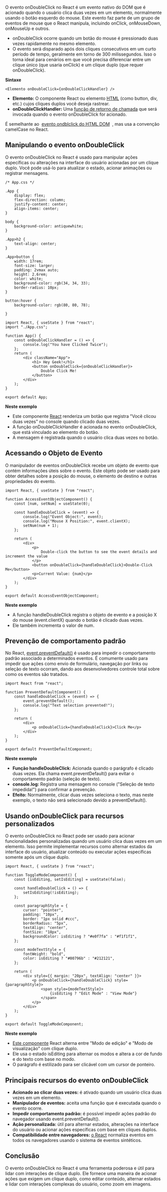 O evento onDoubleClick no React é um evento nativo do DOM que é acionado quando o usuário clica duas vezes em um elemento, normalmente usando o botão esquerdo do mouse. Este evento faz parte de um grupo de eventos de mouse que o React manipula, incluindo onClick, onMouseDown, onMouseUp e outros.

- onDoubleClick ocorre quando um botão do mouse é pressionado duas vezes rapidamente no mesmo elemento.
- O evento será disparado após dois cliques consecutivos em um curto período de tempo, geralmente em torno de 300 milissegundos. Isso o torna ideal para cenários em que você precisa diferenciar entre um clique único (que usaria onClick) e um clique duplo (que requer onDoubleClick).

****Sintaxe****

```
<Elemento onDoubleClick={onDoubleClickHandler} />
```

- ****Elemento:**** O componente React ou elemento [HTML](https://www.geeksforgeeks.org/html-tutorial/) (como button, div, etc.) cujos cliques duplos você deseja rastrear.
- ****onDoubleClickHandler:**** Uma [função de retorno de chamada]() que será invocada quando o evento onDoubleClick for acionado.

É semelhante ao  [evento ondblclick do HTML DOM]()  , mas usa a convenção camelCase no React.

## Manipulando o evento onDoubleClick

O evento onDoubleClick no React é usado para manipular ações específicas ou alterações na interface do usuário acionadas por um clique duplo. Você pode usá-lo para atualizar o estado, acionar animações ou registrar mensagens.
```
/* App.css */

.App {
    display: flex;
    flex-direction: column;
    justify-content: center;
    align-items: center;
}

body {
    background-color: antiquewhite;
}

.App>h2 {
    text-align: center;
}

.App>button {
    width: 17rem;
    font-size: larger;
    padding: 2vmax auto;
    height: 2.6rem;
    color: white;
    background-color: rgb(34, 34, 33);
    border-radius: 10px;
}

button:hover {
    background-color: rgb(80, 80, 78);

}
```

```
import React, { useState } from "react";
import "./App.css";

function App() {
    const onDoubleClickHandler = () => {
        console.log("You have Clicked Twice");
    };
    return (
        <div className="App">
            <h1> Hey Geek!</h1>
            <button onDoubleClick={onDoubleClickHandler}>
                Double Click Me!
            </button>
        </div>
    );
}

export default App;
```

****Neste exemplo****

- Este componente [React]() renderiza um botão que registra "Você clicou duas vezes" no console quando clicado duas vezes.
- A função onDoubleClickHandler é acionada no evento onDoubleClick, que está vinculado ao elemento do botão.
- A mensagem é registrada quando o usuário clica duas vezes no botão.

## Acessando o Objeto de Evento

O manipulador de eventos onDoubleClick recebe um objeto de evento que contém informações úteis sobre o evento. Este objeto pode ser usado para obter detalhes sobre a posição do mouse, o elemento de destino e outras propriedades do evento.
```
import React, { useState } from "react";

function AccessEventObjectComponent() {
    const [num, setNum] = useState(0);

    const handleDoubleClick = (event) => {
        console.log("Event Object:", event); 
        console.log("Mouse X Position:", event.clientX); 
        setNum(num + 1);
    };

    return (
        <div>
            <p>
                Double-click the button to see the event details and increment the value
            </p>
            <button onDoubleClick={handleDoubleClick}>Double-Click Me</button>
            <p>Current Value: {num}</p>
        </div>
    );
}

export default AccessEventObjectComponent;
```
****Neste exemplo****

- A função handleDoubleClick registra o objeto de evento e a posição X do mouse (event.clientX) quando o botão é clicado duas vezes.
- Ele também incrementa o valor de num.

## Prevenção de comportamento padrão

No React, [event.preventDefault()](https://www.geeksforgeeks.org/how-to-prevent-default-behavior-in-an-event-callback-in-reactjs/) é usado para impedir o comportamento padrão associado a determinados eventos. É comumente usado para impedir que ações como envio de formulário, navegação por links ou seleção de texto ocorram, dando aos desenvolvedores controle total sobre como os eventos são tratados.
```
import React from "react";

function PreventDefaultComponent() {
    const handleDoubleClick = (event) => {
        event.preventDefault();
        console.log("Text selection prevented!");
    };

    return (
        <div>
            <p onDoubleClick={handleDoubleClick}>Click Me</p>
        </div>
    );
}

export default PreventDefaultComponent;
```

****Neste exemplo****

- ****Função handleDoubleClick:**** Acionada quando o parágrafo é clicado duas vezes. Ela chama event.preventDefault() para evitar o comportamento padrão (seleção de texto).
- ****console.log:**** Registra uma mensagem no console ("Seleção de texto impedida!") para confirmar a prevenção.
- ****Efeito:**** Normalmente, clicar duas vezes seleciona o texto, mas neste exemplo, o texto não será selecionado devido a preventDefault().

## Usando onDoubleClick para recursos personalizados

O evento onDoubleClick no React pode ser usado para acionar funcionalidades personalizadas quando um usuário clica duas vezes em um elemento. Isso permite implementar recursos como alternar estados da interface do usuário, atualizar conteúdo ou executar ações específicas somente após um clique duplo.

```
import React, { useState } from "react";

function ToggleModeComponent() {
    const [isEditing, setIsEditing] = useState(false);

    const handleDoubleClick = () => {
        setIsEditing(!isEditing); 
    };

    const paragraphStyle = {
        cursor: "pointer",
        padding: "10px",
        border: "1px solid #ccc",
        borderRadius: "5px",
        textAlign: "center",
        fontSize: "18px",
        backgroundColor: isEditing ? "#e0f7fa" : "#f1f1f1", 
    };

    const modeTextStyle = {
        fontWeight: "bold",
        color: isEditing ? "#00796b" : "#212121", 
    };

    return (
        <div style={{ margin: "20px", textAlign: "center" }}>
            <p onDoubleClick={handleDoubleClick} style={paragraphStyle}>
                <span style={modeTextStyle}>
                    {isEditing ? "Edit Mode" : "View Mode"}
                </span>
            </p>
        </div>
    );
}

export default ToggleModeComponent;
```

****Neste exemplo****

- [Este componente]() React alterna entre "Modo de edição" e "Modo de visualização" com clique duplo.
- Ele usa o estado isEditing para alternar os modos e altera a cor de fundo e do texto com base no modo.
- O parágrafo é estilizado para ser clicável com um cursor de ponteiro.

## Principais recursos do evento onDoubleClick

- ****Acionado ao clicar duas vezes:**** é ativado quando um usuário clica duas vezes em um elemento.
- ****Manipulador de eventos:**** aceita uma função que é executada quando o evento ocorre.
- ****Impedir comportamento padrão:**** é possível impedir ações padrão do navegador usando event.preventDefault().
- ****Ação personalizada:**** útil para alternar estados, alterações na interface do usuário ou acionar ações específicas com base em cliques duplos.
- ****Compatibilidade entre navegadores:**** [o React]() normaliza eventos em todos os navegadores usando o sistema de eventos sintéticos.

## Conclusão

O evento onDoubleClick no React é uma ferramenta poderosa e útil para lidar com interações de clique duplo. Ele fornece uma maneira de acionar ações que exigem um clique duplo, como editar conteúdo, alternar estados e lidar com interações complexas do usuário, como zoom em imagens.



